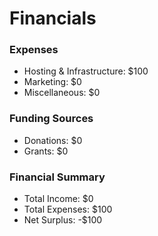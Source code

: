 # Financials

### Expenses

- Hosting & Infrastructure: $100
- Marketing: $0
- Miscellaneous: $0

### Funding Sources

- Donations: $0
- Grants: $0

### Financial Summary

- Total Income: $0
- Total Expenses: $100
- Net Surplus: -$100
